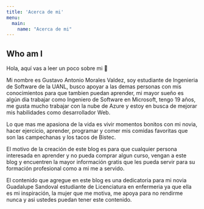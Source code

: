 ```yaml
---
title: 'Acerca de mi'
menu:
  main:
    name: "Acerca de mi"
---
```


## Who am I

Hola, aquí vas a leer un poco sobre mi 🤩

Mi nombre es Gustavo Antonio Morales Valdez, soy estudiante de Ingenieria de Software de la UANL, busco apoyar a las demas personas con mis conocimientos para que tambien puedan aprender, mi mayor sueño es algún dia trabajar como Ingeniero de Software en Microsoft, tengo 19 años, me gusta mucho trabajar con la nube de Azure y estoy en busca de mejorar mis habilidades como desarrollador Web.

Lo que mas me apasiona de la vida es vivir momentos bonitos con mi novia, hacer ejercicio, aprender, programar y comer mis comidas favoritas que son las campechanas y los tacos de Bistec.

El motivo de la creación de este blog es para que cualquier persona interesada en aprender y no pueda comprar algun curso, vengan a este blog y encuentren la mayor información gratis que les pueda servir para su formación profesional como a mi me a servido. 

El contenido que agregue en este blog es una dedicatoria para mi novia Guadalupe Sandoval estudiante de Licenciatura en enfermeria ya que ella es mi inspiración, la mujer que me motiva, me apoya para no rendirme nunca y asi ustedes puedan tener este contenido.

